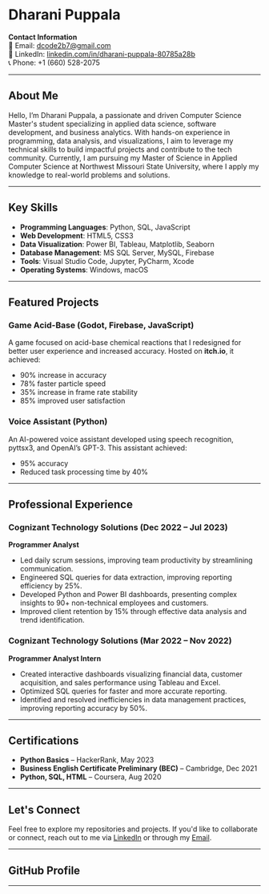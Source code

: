 # Dharani Puppala

**Contact Information**  
📧 Email: [dcode2b7@gmail.com](mailto:dcode2b7@gmail.com)  
🔗 LinkedIn: [linkedin.com/in/dharani-puppala-80785a28b](https://www.linkedin.com/in/dharani-puppala-80785a28b/)  
📞 Phone: +1 (660) 528-2075  

---

## About Me

Hello, I’m Dharani Puppala, a passionate and driven Computer Science Master's student specializing in applied data science, software development, and business analytics. With hands-on experience in programming, data analysis, and visualizations, I aim to leverage my technical skills to build impactful projects and contribute to the tech community. Currently, I am pursuing my Master of Science in Applied Computer Science at Northwest Missouri State University, where I apply my knowledge to real-world problems and solutions.

---

## Key Skills

- **Programming Languages**: Python, SQL, JavaScript
- **Web Development**: HTML5, CSS3
- **Data Visualization**: Power BI, Tableau, Matplotlib, Seaborn
- **Database Management**: MS SQL Server, MySQL, Firebase
- **Tools**: Visual Studio Code, Jupyter, PyCharm, Xcode
- **Operating Systems**: Windows, macOS

---

## Featured Projects

### Game Acid-Base (Godot, Firebase, JavaScript)
A game focused on acid-base chemical reactions that I redesigned for better user experience and increased accuracy. Hosted on **itch.io**, it achieved:
- 90% increase in accuracy
- 78% faster particle speed
- 35% increase in frame rate stability
- 85% improved user satisfaction



### Voice Assistant (Python)
An AI-powered voice assistant developed using speech recognition, pyttsx3, and OpenAI’s GPT-3. This assistant achieved:
- 95% accuracy
- Reduced task processing time by 40%



---

## Professional Experience

### Cognizant Technology Solutions (Dec 2022 – Jul 2023)  
**Programmer Analyst**  
- Led daily scrum sessions, improving team productivity by streamlining communication.
- Engineered SQL queries for data extraction, improving reporting efficiency by 25%.
- Developed Python and Power BI dashboards, presenting complex insights to 90+ non-technical employees and customers.
- Improved client retention by 15% through effective data analysis and trend identification.

### Cognizant Technology Solutions (Mar 2022 – Nov 2022)  
**Programmer Analyst Intern**  
- Created interactive dashboards visualizing financial data, customer acquisition, and sales performance using Tableau and Excel.
- Optimized SQL queries for faster and more accurate reporting.
- Identified and resolved inefficiencies in data management practices, improving reporting accuracy by 50%.

---

## Certifications

- **Python Basics** – HackerRank, May 2023
- **Business English Certificate Preliminary (BEC)** – Cambridge, Dec 2021
- **Python, SQL, HTML** – Coursera, Aug 2020

---

## Let's Connect

Feel free to explore my repositories and projects. If you'd like to collaborate or connect, reach out to me via [LinkedIn](https://www.linkedin.com/in/dharani-puppala-80785a28b/) or through my [Email](mailto:dcode2b7@gmail.com).

---

## GitHub Profile



---

